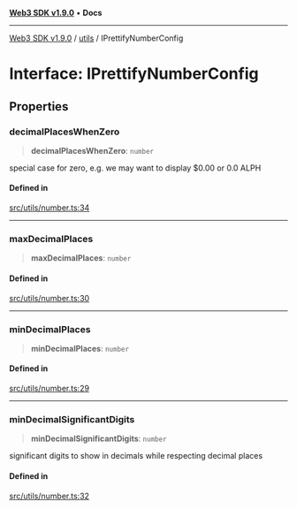 [**Web3 SDK v1.9.0**](../../../README.md) • **Docs**

***

[Web3 SDK v1.9.0](../../../globals.md) / [utils](../README.md) / IPrettifyNumberConfig

# Interface: IPrettifyNumberConfig

## Properties

### decimalPlacesWhenZero

> **decimalPlacesWhenZero**: `number`

special case for zero, e.g. we may want to display $0.00 or 0.0 ALPH

#### Defined in

[src/utils/number.ts:34](https://github.com/Mystic-Nayy/alephium-web3/blob/ee41f5e0e7d7fb0b155fe62f05b2ac03772895ca/packages/web3/src/utils/number.ts#L34)

***

### maxDecimalPlaces

> **maxDecimalPlaces**: `number`

#### Defined in

[src/utils/number.ts:30](https://github.com/Mystic-Nayy/alephium-web3/blob/ee41f5e0e7d7fb0b155fe62f05b2ac03772895ca/packages/web3/src/utils/number.ts#L30)

***

### minDecimalPlaces

> **minDecimalPlaces**: `number`

#### Defined in

[src/utils/number.ts:29](https://github.com/Mystic-Nayy/alephium-web3/blob/ee41f5e0e7d7fb0b155fe62f05b2ac03772895ca/packages/web3/src/utils/number.ts#L29)

***

### minDecimalSignificantDigits

> **minDecimalSignificantDigits**: `number`

significant digits to show in decimals while respecting decimal places

#### Defined in

[src/utils/number.ts:32](https://github.com/Mystic-Nayy/alephium-web3/blob/ee41f5e0e7d7fb0b155fe62f05b2ac03772895ca/packages/web3/src/utils/number.ts#L32)
